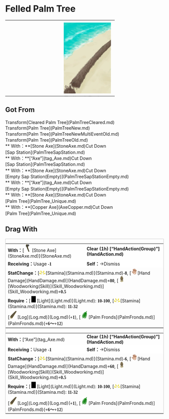 # Felled Palm Tree  
  
<table class="table table-bordered" data-toggle="table"  data-show-header="false"><thead style="display:none"><tr ><th  style="width:50%;text-align:left;vertical-align:top;"  data-sortable="true"  >title</th><th  style="width:50%;text-align:left;vertical-align:top;"  ></th></tr></thead><tr ><td  style="width:50%;text-align:left;vertical-align:top;"  ></td><td  style="width:50%;text-align:left;vertical-align:top;"  ><div style="float:right; margin:5px"><div class="gamecard" style="width:150px; height:225px;"><a href="PalmTreeFelled.md" style="color:black"><img decoding="async" src="../wiki/Sprite/PalmTreeFelled.png" class="cardimage" style="max-width:150px;max-height:225px;"><span style="font-size: 25px;">Felled Palm Tree</span></a></div></div></td></tr></tbody></table>  
  
## Got From  
<div style="display:inline-block"><div class="gamedatalist" style="text-align:left;min-width:200px;min-height:0px;"><div style="display:inline-block"><div style="display:inline-block;vertical-align:middle;">Transform</div><div style="display:inline-block;vertical-align:middle;">[Cleared Palm Tree](PalmTreeCleared.md)</div></div></div><div class="gamedatalist" style="text-align:left;min-width:200px;min-height:0px;"><div style="display:inline-block"><div style="display:inline-block;vertical-align:middle;">Transform</div><div style="display:inline-block;vertical-align:middle;">[Palm Tree](PalmTreeNew.md)</div></div></div><div class="gamedatalist" style="text-align:left;min-width:200px;min-height:0px;"><div style="display:inline-block"><div style="display:inline-block;vertical-align:middle;">Transform</div><div style="display:inline-block;vertical-align:middle;">[Palm Tree](PalmTreeNewMultiEventOld.md)</div></div></div><div class="gamedatalist" style="text-align:left;min-width:200px;min-height:0px;"><div style="display:inline-block"><div style="display:inline-block;vertical-align:middle;">Transform</div><div style="display:inline-block;vertical-align:middle;">[Palm Tree](PalmTreeOld.md)</div></div></div><div class="gamedatalist" style="text-align:left;min-width:200px;min-height:0px;"><div style="display:inline-block"><div style="display:inline-block;vertical-align:middle;">** With：**[Stone Axe](StoneAxe.md)Cut Down</div><div style="display:inline-block;vertical-align:middle;">[Sap Station](PalmTreeSapStation.md)</div></div></div><div class="gamedatalist" style="text-align:left;min-width:200px;min-height:0px;"><div style="display:inline-block"><div style="display:inline-block;vertical-align:middle;">** With：**[“Axe”](tag_Axe.md)Cut Down</div><div style="display:inline-block;vertical-align:middle;">[Sap Station](PalmTreeSapStation.md)</div></div></div><div class="gamedatalist" style="text-align:left;min-width:200px;min-height:0px;"><div style="display:inline-block"><div style="display:inline-block;vertical-align:middle;">** With：**[Stone Axe](StoneAxe.md)Cut Down</div><div style="display:inline-block;vertical-align:middle;">[Empty Sap Station(Empty)](PalmTreeSapStationEmpty.md)</div></div></div><div class="gamedatalist" style="text-align:left;min-width:200px;min-height:0px;"><div style="display:inline-block"><div style="display:inline-block;vertical-align:middle;">** With：**[“Axe”](tag_Axe.md)Cut Down</div><div style="display:inline-block;vertical-align:middle;">[Empty Sap Station(Empty)](PalmTreeSapStationEmpty.md)</div></div></div><div class="gamedatalist" style="text-align:left;min-width:200px;min-height:0px;"><div style="display:inline-block"><div style="display:inline-block;vertical-align:middle;">** With：**[Stone Axe](StoneAxe.md)Cut Down</div><div style="display:inline-block;vertical-align:middle;">[Palm Tree](PalmTree_Unique.md)</div></div></div><div class="gamedatalist" style="text-align:left;min-width:200px;min-height:0px;"><div style="display:inline-block"><div style="display:inline-block;vertical-align:middle;">** With：**[Copper Axe](AxeCopper.md)Cut Down</div><div style="display:inline-block;vertical-align:middle;">[Palm Tree](PalmTree_Unique.md)</div></div></div></div>  
  
## Drag With  
<div  style="border:1px solid #CCC;"><table style="margin-bottom:0px;"><tr><td style="width:40%;text-align:left; background-color:#FEFEFE"><b>With：</b>[<div style="width:25px;display:inline-block;text-align:center"><img decoding="async" src="../wiki/Sprite/StoneAxe.png" href="a.md" style="max-width:25px;max-height:25px;"></div>[Stone Axe](StoneAxe.md)](StoneAxe.md)</td><td style="width:40%;font-size:1em;font-weight:bold;background-color:#FEFEFE">Clear (<font data-toggle="tooltip" data-placement="top" title="4TP">1h</font>) [“HandAction(Group)”](HandAction.md)</td></tr><tr style="background-color:#FFFFFF"><td style=""><b>Receiving：</b>Usage  <span style="font-family:ui-monospace"><b>-1</b></span></td><td style=""><b>Self：</b>→Dismiss</td></tr><tr><td colspan="2"><b>StatChange：</b>[<div style="width:20px;display:inline-block;text-align:center"><img decoding="async" src="../wiki/Sprite/Tired.png" href="a.md" style="max-width:20px;max-height:20px;"></div>[Stamina](Stamina.md)](Stamina.md)<span style="font-family:ui-monospace"><b>-8</b></span>, [<div style="width:20px;display:inline-block;text-align:center"><img decoding="async" src="../wiki/Sprite/Hand.png" href="a.md" style="max-width:20px;max-height:20px;"></div>[Hand Damage](HandDamage.md)](HandDamage.md)<span style="font-family:ui-monospace"><b>+80</b></span>, [<div style="width:20px;display:inline-block;text-align:center"><img decoding="async" src="../wiki/Sprite/WoodCarving_Woman.png" href="a.md" style="max-width:20px;max-height:20px;"></div>[Woodworking(Skill)](Skill_Woodworking.md)](Skill_Woodworking.md)<span style="font-family:ui-monospace"><b>+0.5</b></span></td></tr><tr><td colspan="2"><b>Require：</b>[<div style="width:20px;display:inline-block;text-align:center"><img decoding="async" src="../wiki/Sprite/Darkness.png" href="a.md" style="max-width:20px;max-height:20px;"></div>[Light](Light.md)](Light.md): <span style="font-family:ui-monospace"><b>10-100</b></span>, [<div style="width:20px;display:inline-block;text-align:center"><img decoding="async" src="../wiki/Sprite/Tired.png" href="a.md" style="max-width:20px;max-height:20px;"></div>[Stamina](Stamina.md)](Stamina.md): <span style="font-family:ui-monospace"><b>11-32</b></span></td></tr><tr><td colspan="2">[<div style="width:25px;display:inline-block;text-align:center"><img decoding="async" src="../wiki/Sprite/Log.png" href="a.md" style="max-width:25px;max-height:25px;"></div>[Log](Log.md)](Log.md)(<span style="font-family:ui-monospace"><b>+1</b></span>), [<div style="width:25px;display:inline-block;text-align:center"><img decoding="async" src="../wiki/Sprite/PalmTreeLeaves.png" href="a.md" style="max-width:25px;max-height:25px;"></div>[Palm Fronds](PalmFronds.md)](PalmFronds.md)(<span style="font-family:ui-monospace"><b>+6～+12</b></span>)</td></tr></table></div>  
<div  style="border:1px solid #CCC;"><table style="margin-bottom:0px;"><tr><td style="width:40%;text-align:left; background-color:#FEFEFE"><b>With：</b>[“Axe”](tag_Axe.md)</td><td style="width:40%;font-size:1em;font-weight:bold;background-color:#FEFEFE">Clear (<font data-toggle="tooltip" data-placement="top" title="4TP">1h</font>) [“HandAction(Group)”](HandAction.md)</td></tr><tr style="background-color:#FFFFFF"><td style=""><b>Receiving：</b>Usage  <span style="font-family:ui-monospace"><b>-1</b></span></td><td style=""><b>Self：</b>→Dismiss</td></tr><tr><td colspan="2"><b>StatChange：</b>[<div style="width:20px;display:inline-block;text-align:center"><img decoding="async" src="../wiki/Sprite/Tired.png" href="a.md" style="max-width:20px;max-height:20px;"></div>[Stamina](Stamina.md)](Stamina.md)<span style="font-family:ui-monospace"><b>-6</b></span>, [<div style="width:20px;display:inline-block;text-align:center"><img decoding="async" src="../wiki/Sprite/Hand.png" href="a.md" style="max-width:20px;max-height:20px;"></div>[Hand Damage](HandDamage.md)](HandDamage.md)<span style="font-family:ui-monospace"><b>+60</b></span>, [<div style="width:20px;display:inline-block;text-align:center"><img decoding="async" src="../wiki/Sprite/WoodCarving_Woman.png" href="a.md" style="max-width:20px;max-height:20px;"></div>[Woodworking(Skill)](Skill_Woodworking.md)](Skill_Woodworking.md)<span style="font-family:ui-monospace"><b>+0.5</b></span></td></tr><tr><td colspan="2"><b>Require：</b>[<div style="width:20px;display:inline-block;text-align:center"><img decoding="async" src="../wiki/Sprite/Darkness.png" href="a.md" style="max-width:20px;max-height:20px;"></div>[Light](Light.md)](Light.md): <span style="font-family:ui-monospace"><b>10-100</b></span>, [<div style="width:20px;display:inline-block;text-align:center"><img decoding="async" src="../wiki/Sprite/Tired.png" href="a.md" style="max-width:20px;max-height:20px;"></div>[Stamina](Stamina.md)](Stamina.md): <span style="font-family:ui-monospace"><b>11-32</b></span></td></tr><tr><td colspan="2">[<div style="width:25px;display:inline-block;text-align:center"><img decoding="async" src="../wiki/Sprite/Log.png" href="a.md" style="max-width:25px;max-height:25px;"></div>[Log](Log.md)](Log.md)(<span style="font-family:ui-monospace"><b>+1</b></span>), [<div style="width:25px;display:inline-block;text-align:center"><img decoding="async" src="../wiki/Sprite/PalmTreeLeaves.png" href="a.md" style="max-width:25px;max-height:25px;"></div>[Palm Fronds](PalmFronds.md)](PalmFronds.md)(<span style="font-family:ui-monospace"><b>+6～+12</b></span>)</td></tr></table></div>  
  


<script>document.title="Felled Palm Tree - Card Survival Wiki";</script>